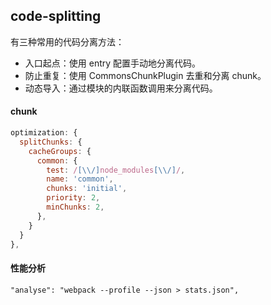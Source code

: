 ## code-splitting

有三种常用的代码分离方法：

* 入口起点：使用 entry 配置手动地分离代码。
* 防止重复：使用 CommonsChunkPlugin 去重和分离 chunk。
* 动态导入：通过模块的内联函数调用来分离代码。

#### chunk

```js
optimization: {
  splitChunks: {
    cacheGroups: {
      common: {
        test: /[\\/]node_modules[\\/]/,
        name: 'common',
        chunks: 'initial',
        priority: 2,
        minChunks: 2,
      },
    }
  }
},
```

#### 性能分析

```
"analyse": "webpack --profile --json > stats.json",
```
